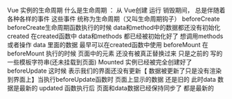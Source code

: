 Vue 实例的生命周期 
什么是生命周期 ： 从 Vue创建 运行 销毁期间， 总是伴随着各种各样的事件 这些事件 统称为生命周期（又叫生命周期钩子）
beforeCreate  beforeCreate生命周期函数执行的时候 data和method中的数据都还没有初始化
created        在created函数中  data和methods 都已经被初始化好了 想调用methods 或者操作 data 里面的数据 最早可以在created函数中使用
beforeMount     在beforeMount 执行的时候 页面中的元素 还没有被真正替换过来 只是之前的 写的一些模板字符串(还未挂载到页面)
Mounted        实例已经被完全创建好了
beforeUpdate  这时候  表示我们的界面还没有更新【 数据被更新了只是没有渲染到界面上】当执行beforeUpdate函数时 页面上显示的数据 还是旧的 此时data 数据是最新的
updated  函数执行后 页面和data数据已经保持同步了 都是最新的
